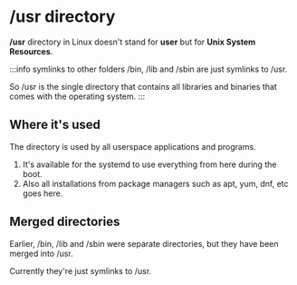 # /usr directory

**/usr** directory in Linux doesn't stand for **user** but for **Unix System Resources**.

:::info symlinks to other folders
/bin, /lib and /sbin are just symlinks to /usr.

So /usr is the single directory that contains all libraries and binaries that comes with the operating system.
:::

## Where it's used

The directory is used by all userspace applications and programs.

1. It's available for the systemd to use everything from here during the boot.
2. Also all installations from package managers such as apt, yum, dnf, etc goes here.

## Merged directories

Earlier, /bin, /lib and /sbin were separate directories,
but they have been merged into /usr.

Currently they're just symlinks to /usr.
